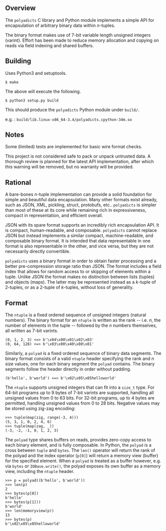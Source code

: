 
## Overview

The `polyadicts` C library and Python module implements a simple API for
encapsulation of arbitrary binary data within *n*-tuples.

The binary format makes use of 7-bit variable length unsigned integers
(varint). Effort has been made to reduce memory allocation and copying on
reads via field indexing and shared buffers.

## Building

Uses Python3 and setuptools.

    $ make

The above will execute the following.

    $ python3 setup.py build

This should produce the `polyadicts` Python module under `build/`.

e.g.
: `build/lib.linux-x86_64-3.4/polyadicts.cpython-34m.so`

## Notes

Some (limited) tests are implemented for basic wire format checks.

This project is not considered safe to pack or unpack untrusted data.
A thorough review is planned for the latest API implementation, after
which this warning will be removed, but no warranty will be provided.

## Rational

A bare-bones *n*-tuple implementation can provide a solid foundation for
simple and beautiful data encapsulation. Many other formats exist already,
such as JSON, XML, pickling, struct, protobufs, etc.. `polyadicts` is
simpler than most of these at its core while remaining rich in
expressiveness, compact in representation, and efficient overall.

JSON with its spare format supports an incredibly rich encapsulation API.
It is compact, human-readable, and composable. `polyadicts` cannot replace
JSON but instead implements a similar compact, machine-readable, and
composable binary format. It is intended that data representable in one
format is also representable in the other, and vice versa, but they are not
necessarily directly convertible.

`polyadicts` uses a binary format in order to obtain faster processing and
a better pre-compression storage ratio than JSON. The format includes a
field index that allows for random access to or skipping of elements within
a tuple. Unlike JSON the format makes no distinction between lists (tuples)
and objects (maps). The latter may be represented instead as a *k*-tuple of
2-tuples, or as a 2-tuple of *k*-tuples, without loss of generality.

## Format

The `ntuple` is a fixed ordered sequence of unsigned integers (natural
numbers). The binary format for an `ntuple` is written as the rank -- i.e.
*n*, the number of elements in the tuple -- followed by the *n* numbers
themselves, all written as 7-bit varints.

    (0, 1, 2, 3) <=> b'\x04\x00\x01\x02\x03'
    (0, 64, 128) <=> b'\x03\x00\x40\x80\x01'

Similarly, a `polyad` is a fixed ordered sequence of binary data segments.
The binary format consists of a valid `ntuple` header specifying the rank
and *n* size values, one for each binary segment the `polyad` contains.
The binary segments follow the header directly in order without padding.

    (b'hello', b'world') <=> b'\x02\x05\x05helloworld'

The `ntuple` supports unsigned integers that can fit into a `size_t` type.
For 64-bit programs up to 9 bytes of 7-bit varints are supported, handling
all unsigned values from 0 to 63 bits. For 32-bit programs, up to 4 bytes
are permitted, handling unsigned values from 0 to 28 bits. Negative values
may be stored using zig-zag encoding:

    >>> tuple(map(zig, range(-3, 4)))
    (5, 3, 1, 0, 2, 4, 6)
    >>> tuple(map(zag, _))
    (-3, -2, -1, 0, 1, 2, 3)

The `polyad` type shares buffers on reads, provides zero-copy access to
each binary element, and is fully composable. In Python, the `polyad` is
a cross between `tuple` and `bytes`. The `len()` operator will return the
rank of the polyad and the index operator (`p[0]`) will return a memory
view (buffer) for the specified element. When a `polyad` is treated as a
buffer however, e.g. via `bytes` or `IOBase.write()`, the polyad exposes
its own buffer as a memory view, including the `ntuple` header.

    >>> p = polyad((b'hello', b'world'))
    >>> len(p)
    2
    >>> bytes(p[0])
    b'hello'
    >>> bytes(p[1]))
    b'world'
    >>> len(memoryview(p))
    13
    >>> bytes(p)
    b'\x02\x05\x05helloworld'
